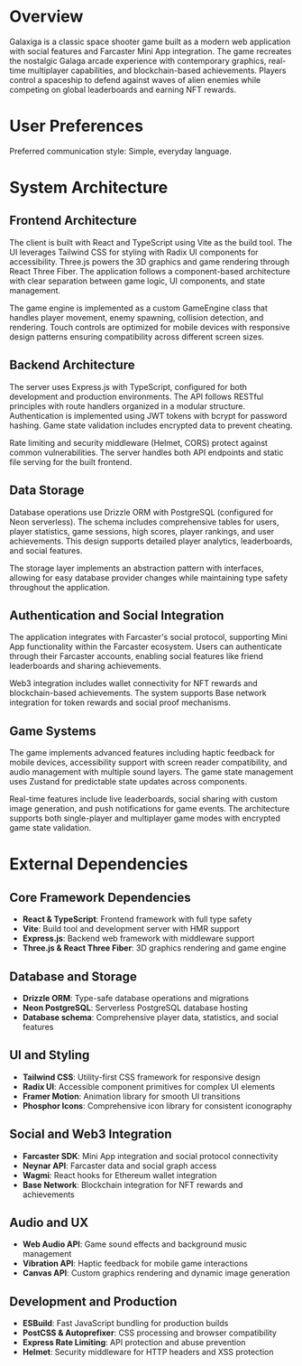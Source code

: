 # Overview

Galaxiga is a classic space shooter game built as a modern web application with social features and Farcaster Mini App integration. The game recreates the nostalgic Galaga arcade experience with contemporary graphics, real-time multiplayer capabilities, and blockchain-based achievements. Players control a spaceship to defend against waves of alien enemies while competing on global leaderboards and earning NFT rewards.

# User Preferences

Preferred communication style: Simple, everyday language.

# System Architecture

## Frontend Architecture
The client is built with React and TypeScript using Vite as the build tool. The UI leverages Tailwind CSS for styling with Radix UI components for accessibility. Three.js powers the 3D graphics and game rendering through React Three Fiber. The application follows a component-based architecture with clear separation between game logic, UI components, and state management.

The game engine is implemented as a custom GameEngine class that handles player movement, enemy spawning, collision detection, and rendering. Touch controls are optimized for mobile devices with responsive design patterns ensuring compatibility across different screen sizes.

## Backend Architecture
The server uses Express.js with TypeScript, configured for both development and production environments. The API follows RESTful principles with route handlers organized in a modular structure. Authentication is implemented using JWT tokens with bcrypt for password hashing. Game state validation includes encrypted data to prevent cheating.

Rate limiting and security middleware (Helmet, CORS) protect against common vulnerabilities. The server handles both API endpoints and static file serving for the built frontend.

## Data Storage
Database operations use Drizzle ORM with PostgreSQL (configured for Neon serverless). The schema includes comprehensive tables for users, player statistics, game sessions, high scores, player rankings, and user achievements. This design supports detailed player analytics, leaderboards, and social features.

The storage layer implements an abstraction pattern with interfaces, allowing for easy database provider changes while maintaining type safety throughout the application.

## Authentication and Social Integration
The application integrates with Farcaster's social protocol, supporting Mini App functionality within the Farcaster ecosystem. Users can authenticate through their Farcaster accounts, enabling social features like friend leaderboards and sharing achievements.

Web3 integration includes wallet connectivity for NFT rewards and blockchain-based achievements. The system supports Base network integration for token rewards and social proof mechanisms.

## Game Systems
The game implements advanced features including haptic feedback for mobile devices, accessibility support with screen reader compatibility, and audio management with multiple sound layers. The game state management uses Zustand for predictable state updates across components.

Real-time features include live leaderboards, social sharing with custom image generation, and push notifications for game events. The architecture supports both single-player and multiplayer game modes with encrypted game state validation.

# External Dependencies

## Core Framework Dependencies
- **React & TypeScript**: Frontend framework with full type safety
- **Vite**: Build tool and development server with HMR support
- **Express.js**: Backend web framework with middleware support
- **Three.js & React Three Fiber**: 3D graphics rendering and game engine

## Database and Storage
- **Drizzle ORM**: Type-safe database operations and migrations
- **Neon PostgreSQL**: Serverless PostgreSQL database hosting
- **Database schema**: Comprehensive player data, statistics, and social features

## UI and Styling
- **Tailwind CSS**: Utility-first CSS framework for responsive design
- **Radix UI**: Accessible component primitives for complex UI elements
- **Framer Motion**: Animation library for smooth UI transitions
- **Phosphor Icons**: Comprehensive icon library for consistent iconography

## Social and Web3 Integration
- **Farcaster SDK**: Mini App integration and social protocol connectivity
- **Neynar API**: Farcaster data and social graph access
- **Wagmi**: React hooks for Ethereum wallet integration
- **Base Network**: Blockchain integration for NFT rewards and achievements

## Audio and UX
- **Web Audio API**: Game sound effects and background music management
- **Vibration API**: Haptic feedback for mobile game interactions
- **Canvas API**: Custom graphics rendering and dynamic image generation

## Development and Production
- **ESBuild**: Fast JavaScript bundling for production builds
- **PostCSS & Autoprefixer**: CSS processing and browser compatibility
- **Express Rate Limiting**: API protection and abuse prevention
- **Helmet**: Security middleware for HTTP headers and XSS protection